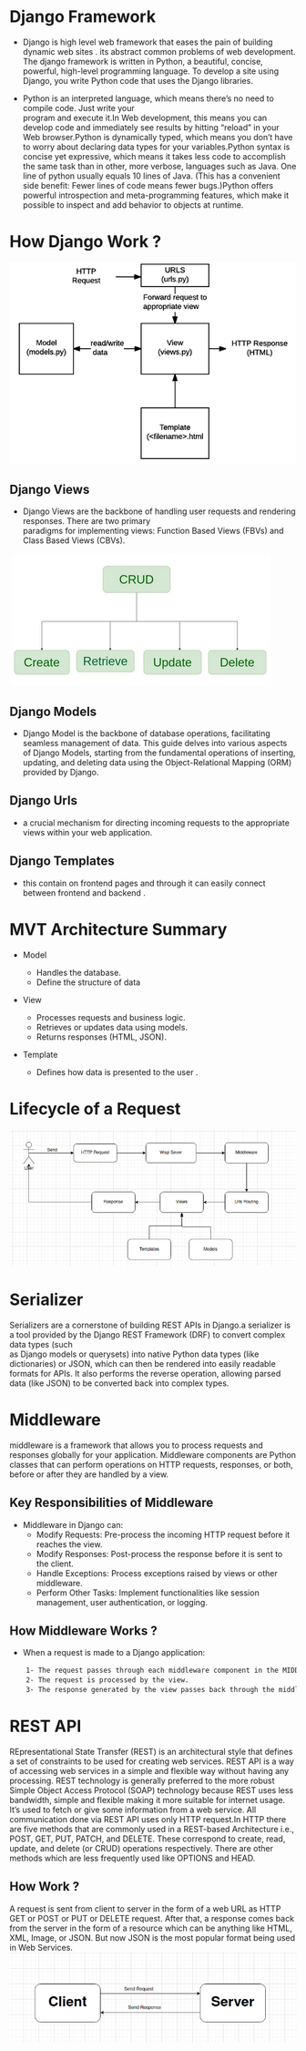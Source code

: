 # Django Framework
-  Django is high level web framework that eases the pain of building dynamic web sites . its abstract 
   common problems of web development. The django framework is written in Python, a beautiful, concise, powerful, high-level programming language. To develop a site using
   Django, you write Python code that uses the Django libraries. 

- Python is an interpreted language, which means there’s no need to compile code. Just write your   
  program and execute it.In Web development, this means you can develop code and immediately see results by hitting “reload” in your Web browser.Python is dynamically typed, which means you don’t have to worry about declaring data types for your variables.Python syntax is concise yet expressive, which means it takes less code to accomplish the same task than in other, more verbose, languages such as Java. One line of python usually equals 10 lines of Java. (This has a convenient side benefit:
  Fewer lines of code means fewer bugs.)Python offers powerful introspection and meta-programming features, which make it possible to inspect and add behavior to objects at runtime.


# How Django Work ?

![image](media/djangoArchitecture.png)

## Django Views 
- Django Views are the backbone of handling user requests and rendering responses. There are two primary  
  paradigms for implementing views: Function Based Views (FBVs) and Class Based Views (CBVs). 

![image](media/CRUD.png)

## Django Models
- Django Model is the backbone of database operations, facilitating seamless management of data. This 
  guide delves into various aspects of Django Models, starting from the fundamental operations of inserting, updating, and deleting data using the Object-Relational Mapping (ORM) provided by Django.


## Django Urls
- a crucial mechanism for directing incoming requests to the appropriate views within your web application.

## Django Templates 
- this contain on frontend pages and through it can easily connect between frontend and backend .

# MVT Architecture Summary

- Model
  - Handles the database.
  - Define the structure of data

- View
   - Processes requests and business logic.
   - Retrieves or updates data using models.
   - Returns responses (HTML, JSON).

- Template
  - Defines how data is presented to the user .


# Lifecycle of a Request

![LifecycleRequest](media/design.png)



# Serializer
Serializers are a cornerstone of building REST APIs in Django.a serializer is a tool provided by the Django REST Framework (DRF) to convert complex data types (such   
as Django models or querysets) into native Python data types (like dictionaries) or JSON, which can then be rendered into easily readable formats for APIs. It also performs the reverse operation, allowing parsed data (like JSON) to be converted back into complex types.

# Middleware 
middleware is a framework that allows you to process requests and responses globally for your application. Middleware components are Python classes that can perform operations on HTTP requests, responses, or both, before or after they are handled by a view.
## Key Responsibilities of Middleware
- Middleware in Django can:
    - Modify Requests: Pre-process the incoming HTTP request before it reaches the view.
    - Modify Responses: Post-process the response before it is sent to the client.
    - Handle Exceptions: Process exceptions raised by views or other middleware.
    - Perform Other Tasks: Implement functionalities like session management, user authentication, or 
      logging.

## How Middleware Works ?
- When a request is made to a Django application:
```bash
    1- The request passes through each middleware component in the MIDDLEWARE setting in order.
    2- The request is processed by the view.
    3- The response generated by the view passes back through the middleware in reverse order.
```

# REST API
REpresentational State Transfer (REST) is an architectural style that defines a set of constraints to be used for creating web services. REST API is a way of accessing web services in a simple and flexible way without having any processing. 
REST technology is generally preferred to the more robust Simple Object Access Protocol (SOAP) technology because REST uses less bandwidth, simple and flexible making it more suitable for internet usage. It’s used to fetch or give some information from a web service. All communication done via REST API uses only HTTP request.In HTTP there are five methods that are commonly used in a REST-based Architecture i.e., POST, GET, PUT, PATCH, and DELETE. These correspond to create, read, update, and delete (or CRUD) operations respectively. There are other methods which are less frequently used like OPTIONS and HEAD. 
## How Work ?
A request is sent from client to server in the form of a web URL as HTTP GET or POST or PUT or DELETE request. After that, a response comes back from the server in the form of a resource which can be anything like HTML, XML, Image, or JSON. But now JSON is the most popular format being used in Web Services. 
!['RESTAPI](media/rest.png)
